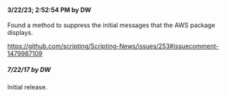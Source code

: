 #### 3/22/23; 2:52:54 PM by DW

Found a method to suppress the initial messages that the AWS package displays.

https://github.com/scripting/Scripting-News/issues/253#issuecomment-1479987109

##### 7/22/17 by DW

Initial release.

